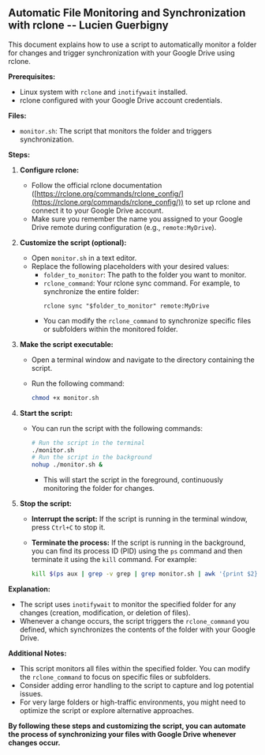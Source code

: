 ## Automatic File Monitoring and Synchronization with rclone -- Lucien Guerbigny

This document explains how to use a script to automatically monitor a folder for changes and trigger synchronization with your Google Drive using rclone.

**Prerequisites:**

* Linux system with `rclone` and `inotifywait` installed.
* rclone configured with your Google Drive account credentials.

**Files:**

* `monitor.sh`: The script that monitors the folder and triggers synchronization.

**Steps:**

1. **Configure rclone:**
   * Follow the official rclone documentation ([https://rclone.org/commands/rclone_config/](https://rclone.org/commands/rclone_config/)) to set up rclone and connect it to your Google Drive account.
   * Make sure you remember the name you assigned to your Google Drive remote during configuration (e.g., `remote:MyDrive`).

2. **Customize the script (optional):**
   * Open `monitor.sh` in a text editor.
   * Replace the following placeholders with your desired values:
     * `folder_to_monitor`: The path to the folder you want to monitor.
     * `rclone_command`: Your rclone sync command.  For example, to synchronize the entire folder:
       ```
       rclone sync "$folder_to_monitor" remote:MyDrive
       ```
     * You can modify the `rclone_command` to synchronize specific files or subfolders within the monitored folder.

3. **Make the script executable:**
   * Open a terminal window and navigate to the directory containing the script.
   * Run the following command:

     ```bash
     chmod +x monitor.sh
     ```

4. **Start the script:**
   * You can run the script with the following commands:

     ```bash
     # Run the script in the terminal
     ./monitor.sh
     # Run the script in the background
     nohup ./monitor.sh &
     ```

     * This will start the script in the foreground, continuously monitoring the folder for changes.

5. **Stop the script:**
   * **Interrupt the script:** If the script is running in the terminal window, press `Ctrl+C` to stop it.
   * **Terminate the process:** If the script is running in the background, you can find its process ID (PID) using the `ps` command and then terminate it using the `kill` command. For example:

     ```bash
     kill $(ps aux | grep -v grep | grep monitor.sh | awk '{print $2}')
     ```

**Explanation:**

* The script uses `inotifywait` to monitor the specified folder for any changes (creation, modification, or deletion of files).
* Whenever a change occurs, the script triggers the `rclone_command` you defined, which synchronizes the contents of the folder with your Google Drive.

**Additional Notes:**

* This script monitors all files within the specified folder. You can modify the `rclone_command` to focus on specific files or subfolders.
* Consider adding error handling to the script to capture and log potential issues.
* For very large folders or high-traffic environments, you might need to optimize the script or explore alternative approaches.

**By following these steps and customizing the script, you can automate the process of synchronizing your files with Google Drive whenever changes occur.**
